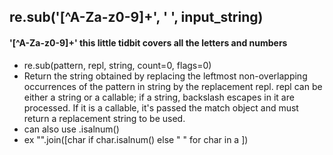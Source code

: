 ## re.sub('[^A-Za-z0-9]+', ' ', input_string)
#### '[^A-Za-z0-9]+' this little tidbit covers all the letters and numbers
* re.sub(pattern, repl, string, count=0, flags=0)
* Return the string obtained by replacing the leftmost non-overlapping occurrences of the pattern in string by the replacement repl. repl can be either a string or a callable; if a string, backslash escapes in it are processed. If it is a callable, it's passed the match object and must return a replacement string to be used.
* can also use .isalnum()
* ex "".join([char if char.isalnum() else " " for char in a ])
